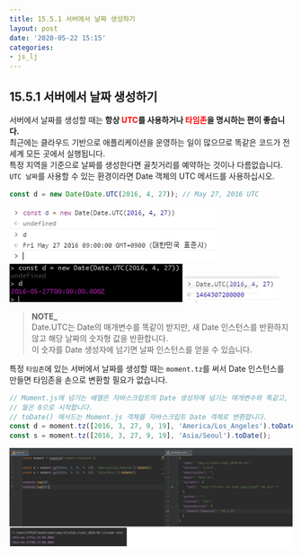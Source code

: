 ```yaml
---
title: 15.5.1 서버에서 날짜 생성하기
layout: post
date: '2020-05-22 15:15'
categories:
- js_lj
---
```


## 15.5.1 서버에서 날짜 생성하기

서버에서 날짜를 생성할 때는 **항상 <span style="color:red">UTC</span>를 사용하거나 <span style="color:red">타임존</span>을 명시하는 편이 좋습니다.**  
최근에는 클라우드 기반으로 애플리케이션을 운영하는 일이 많으므로 똑같은 코드가 전 세계 모든 곳에서 실행됩니다.  
특정 지역을 기준으로 날짜를 생성한다면 골칫거리를 예약하는 것이나 다름없습니다.  
`UTC 날짜`를 사용할 수 있는 환경이라면 Date 객체의 UTC 메서드를 사용하십시오.

```javascript
const d = new Date(Date.UTC(2016, 4, 27)); // May 27, 2016 UTC
```

![](/static/img/learningjs/image133.jpg)
![](/static/img/learningjs/image134.jpg)
![](/static/img/learningjs/image135.jpg)

>**NOTE_**  
>Date.UTC는 Date의 매개변수를 똑같이 받지만, 새 Date 인스턴스를 반환하지 않고 해당 날짜의 숫자형 값을 반환합니다.  
>이 숫자를 Date 생성자에 넘기면 날짜 인스턴스를 얻을 수 있습니다.

특정 `타임존`에 있는 서버에서 날짜를 생성할 때는 `moment.tz`를 써서 Date 인스턴스를 만들면 타임존을 손으로 변환할 필요가 없습니다.

```javascript
// Moment.js에 넘기는 배열은 자바스크립트의 Date 생성자에 넘기는 매개변수와 똑같고,
// 월은 0으로 시작합니다.
// toDate() 메서드는 Moment.js 객체를 자바스크립트 Date 객체로 변환합니다.
const d = moment.tz([2016, 3, 27, 9, 19], 'America/Los_Angeles').toDate();
const s = moment.tz([2016, 3, 27, 9, 19], 'Asia/Seoul').toDate();
```

![](/static/img/learningjs/image136.jpg)